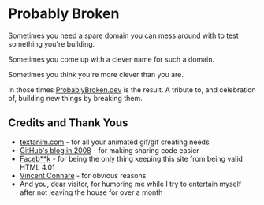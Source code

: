 # Probably Broken

Sometimes you need a spare domain you can mess around with to test something you're building. 

Sometimes you come up with a clever name for such a domain. 

Sometimes you think you're more clever than you are.

In those times [ProbablyBroken.dev](https://probablybroken.dev) is the result. A tribute to, and celebration of, building new things by breaking them.

## Credits and Thank Yous

- [textanim.com](https://textanim.com/) - for all your animated gif/gif creating needs
- [GitHub's blog in 2008](https://github.blog/2008-12-19-github-ribbons/) - for making sharing code easier
- [Faceb**k](https://mastodon.social) - for being the only thing keeping this site from being valid HTML 4.01
- [Vincent Connare](https://www.nytimes.com/2019/10/09/style/comic-sans-font.html) - for obvious reasons
- And you, dear visitor, for humoring me while I try to entertain myself after not leaving the house for over a month